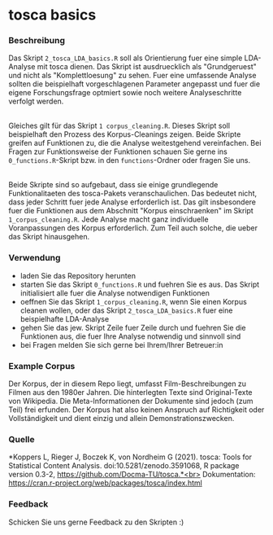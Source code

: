 # tosca basics

### Beschreibung
Das Skript `2_tosca_LDA_basics.R` soll als Orientierung fuer eine simple LDA-Analyse mit tosca dienen. Das Skript ist ausdruecklich als "Grundgeruest" und nicht als "Komplettloesung" zu sehen. Fuer eine umfassende Analyse sollten die beispielhaft vorgeschlagenen Parameter angepasst und fuer die eigene Forschungsfrage optmiert sowie noch weitere Analyseschritte verfolgt werden. <br><br>

Gleiches gilt für das Skript `1 corpus_cleaning.R`. Dieses Skript soll beispielhaft den Prozess des Korpus-Cleanings zeigen. Beide Skripte greifen auf Funktionen zu, die die Analyse weitestgehend vereinfachen. Bei Fragen zur Funktionsweise der Funktionen schauen Sie gerne ins `0_functions.R`-Skript bzw. in den `functions`-Ordner oder fragen Sie uns. <br><br>

Beide Skripte sind so aufgebaut, dass sie einige grundlegende Funktionalitaeten des tosca-Pakets veranschaulichen. Das bedeutet nicht, dass jeder Schritt fuer jede Analyse erforderlich ist. Das gilt insbesondere fuer die Funktionen aus dem Abschnitt "Korpus einschraenken" im Skript `1_corpus_cleaning.R`. Jede Analyse macht ganz individuelle Voranpassungen des Korpus erforderlich. Zum Teil auch solche, die ueber das Skript hinausgehen.

### Verwendung
* laden Sie das Repository herunten
* starten Sie das Skript `0_functions.R` und fuehren Sie es aus. Das Skript initialisiert alle fuer die Analyse notwendigen Funktionen
* oeffnen Sie das Skript `1_corpus_cleaning.R`, wenn Sie einen Korpus cleanen wollen, oder das Skript `2_tosca_LDA_basics.R` fuer eine beispielhafte LDA-Analyse
* gehen Sie das jew. Skript Zeile fuer Zeile durch und fuehren Sie die Funktionen aus, die fuer Ihre Analyse notwendig und sinnvoll sind
* bei Fragen melden Sie sich gerne bei Ihrem/Ihrer Betreuer:in

### Example Corpus
Der Korpus, der in diesem Repo liegt, umfasst Film-Beschreibungen zu Filmen aus den 1980er Jahren. Die hinterlegten Texte sind Original-Texte von Wikipedia. Die Meta-Informationen der Dokumente sind jedoch (zum Teil) frei erfunden. Der Korpus hat also keinen Anspruch auf Richtigkeit oder Vollständigkeit und dient einzig und allein Demonstrationszwecken. 


### Quelle
*Koppers L, Rieger J, Boczek K, von Nordheim G (2021). tosca: Tools for Statistical Content Analysis. doi:10.5281/zenodo.3591068, R package version 0.3-2, https://github.com/Docma-TU/tosca.*<br>
Dokumentation: https://cran.r-project.org/web/packages/tosca/index.html


### Feedback
Schicken Sie uns gerne Feedback zu den Skripten :)
